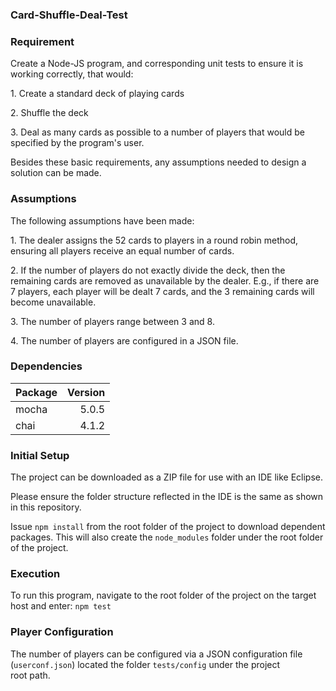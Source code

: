 ### Card-Shuffle-Deal-Test

### Requirement
Create a Node-JS program, and corresponding unit tests to ensure it is  
working correctly, that would:  
<p>1. Create a standard deck of playing cards</p>
<p>2. Shuffle the deck</p>
<p>3. Deal as many cards as possible to a number of players that would be  
specified by the program's user.</p>
  
Besides these basic requirements, any assumptions needed to design a  
solution can be made.  
  
### Assumptions
The following assumptions have been made:  
<p>1. The dealer assigns the 52 cards to players in a round robin method,  
ensuring all players receive an equal number of cards.</p>
<p>2. If the number of players do not exactly divide the deck, then the  
remaining cards are removed as unavailable by the dealer. E.g., if  
there are 7 players, each player will be dealt 7 cards, and the 3  
remaining cards will become unavailable.</p>
<p>3. The number of players range between 3 and 8.</p>
<p>4. The number of players are configured in a JSON file.</p>

### Dependencies
  
| Package         | Version |  
|:--------------- | -------:|  
| mocha           | 5.0.5   |  
| chai            | 4.1.2   |  
  
### Initial Setup
The project can be downloaded as a ZIP file for use with an IDE like Eclipse.  
  
Please ensure the folder structure reflected in the IDE is the same as shown  
in this repository.  
  
Issue `npm install` from the root folder of the project to download dependent  
packages. This will also create the `node_modules` folder under the root folder  
of the project.  
  
### Execution
To run this program, navigate to the root folder of the project on the target  
host and enter: ```npm test```
  
### Player Configuration
The number of players can be configured via a JSON configuration file  
(`userconf.json`) located the folder `tests/config` under the project  
root path.  
